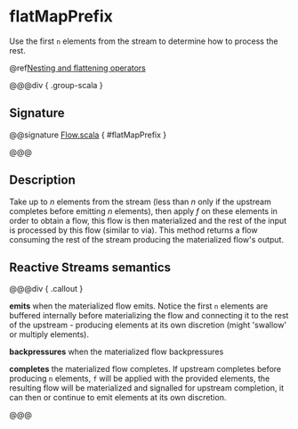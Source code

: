 # flatMapPrefix

Use the first `n` elements from the stream to determine how to process the rest.

@ref[Nesting and flattening operators](../index.md#nesting-and-flattening-operators)

@@@div { .group-scala }

## Signature

@@signature [Flow.scala](/akka-stream/src/main/scala/akka/stream/scaladsl/Flow.scala) { #flatMapPrefix }

@@@

## Description

Take up to *n* elements from the stream (less than *n* only if the upstream completes before emitting *n* elements),
then apply *f* on these elements in order to obtain a flow, this flow is then materialized and the rest of the input is processed by this flow (similar to via).
This method returns a flow consuming the rest of the stream producing the materialized flow's output.

## Reactive Streams semantics

@@@div { .callout }

**emits** when the materialized flow emits.
    Notice the first `n` elements are buffered internally before materializing the flow and connecting it to the rest of the upstream - producing elements at its own discretion (might 'swallow' or multiply elements).

**backpressures** when the materialized flow backpressures

**completes**  the materialized flow completes.
    If upstream completes before producing `n` elements, `f` will be applied with the provided elements,
    the resulting flow will be materialized and signalled for upstream completion, it can then or continue to emit elements at its own discretion.


@@@


